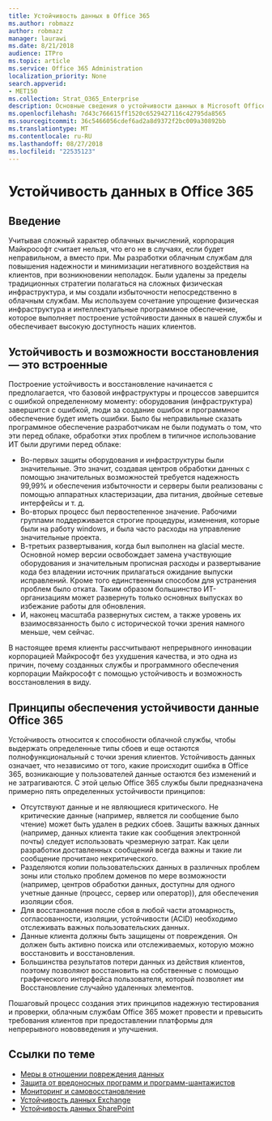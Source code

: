 ```yaml
---
title: Устойчивость данных в Office 365
ms.author: robmazz
author: robmazz
manager: laurawi
ms.date: 8/21/2018
audience: ITPro
ms.topic: article
ms.service: Office 365 Administration
localization_priority: None
search.appverid:
- MET150
ms.collection: Strat_O365_Enterprise
description: Основные сведения о устойчивости данных в Microsoft Office 365.
ms.openlocfilehash: 7d43c766615ff1520c6529427116c42795da8565
ms.sourcegitcommit: 36c5466056cdef6ad2a8d9372f2bc009a30892bb
ms.translationtype: MT
ms.contentlocale: ru-RU
ms.lasthandoff: 08/27/2018
ms.locfileid: "22535123"
---
```

# <a name="data-resiliency-in-office-365"></a>Устойчивость данных в Office 365

## <a name="introduction"></a>Введение
Учитывая сложный характер облачных вычислений, корпорация Майкрософт считает нельзя, что его не в случаях, если будет неправильном, а вместо при. Мы разработки облачным службам для повышения надежности и минимизации негативного воздействия на клиентов, при возникновении неполадок. Были удалены за пределы традиционных стратегии полагаться на сложных физическая инфраструктура, и мы создали избыточности непосредственно в облачным службам. Мы используем сочетание упрощение физическая инфраструктура и интеллектуальные программное обеспечение, которое выполняет построение устойчивости данных в нашей службы и обеспечивает высокую доступность наших клиентов. 

## <a name="resiliency-and-recoverability-are-built-in"></a>Устойчивость и возможности восстановления — это встроенные 
Построение устойчивость и восстановление начинается с предполагается, что базовой инфраструктуры и процессов завершится с ошибкой определенному моменту: оборудования (инфраструктура) завершится с ошибкой, люди за создание ошибок и программное обеспечение будет иметь ошибки. Было бы неправильные сказать программное обеспечение разработчикам не были подумать о том, что эти перед облаке, обработки этих проблем в типичное использование ИТ были другими перед облаке: 
- Во-первых защиты оборудования и инфраструктуры были значительные. Это значит, создавая центров обработки данных с помощью значительных возможностей требуется надежность 99,99% и обеспечения избыточности и серверы были реализованы с помощью аппаратных кластеризации, два питания, двойные сетевые интерфейсы и т. д. 
- Во-вторых процесс был первостепенное значение. Рабочими группами поддерживается строгие процедуры, изменения, которые были на работу windows, и была часто расходы на управление значительные проекта. 
- В-третьих развертывания, когда был выполнен на glacial месте. Основной номер версии освобождает замена участвующие оборудования и значительным прописная расходы и развертывание кода без владении источник прилагаться ожидание выпуски исправлений. Кроме того единственным способом для устранения проблем было отката. Таким образом большинство ИТ-организациям может развернуть только основных выпусках во избежание работы для обновления. 
- И, наконец масштаба развернутых систем, а также уровень их взаимосвязанность было с исторической точки зрения намного меньше, чем сейчас. 

В настоящее время клиенты рассчитывают непрерывного инновации корпорацией Майкрософт без ухудшения качества, и это одна из причин, почему созданных службы и программного обеспечения корпорации Майкрософт с помощью устойчивость и возможность восстановления в виду. 

## <a name="office-365-data-resiliency-principles"></a>Принципы обеспечения устойчивости данные Office 365 
Устойчивость относится к способности облачной службы, чтобы выдержать определенные типы сбоев и еще остаются полнофункциональный с точки зрения клиентов. Устойчивость данных означает, что независимо от того, какие происходит ошибка в Office 365, возникающие у пользователей данные остаются без изменений и не затрагиваются. С этой целью Office 365 службы были предназначена примерно пять определенных устойчивости принципов: 
- Отсутствуют данные и не являющиеся критического. Не критические данные (например, является ли сообщение было чтение) может быть удален в редких сбоев. Защиты важных данных (например, данных клиента такие как сообщения электронной почты) следует использовать чрезмерную затрат. Как цели разработки доставленных сообщений всегда важны и такие ли сообщение прочитано некритического. 
- Разделяются копии пользовательских данных в различных проблем зоны или столько проблем доменов по мере возможности (например, центров обработки данных, доступны для одного учетные данные (процесс, сервер или оператор)), для обеспечения изоляции сбоя. 
- Для восстановления после сбоя в любой части атомарность, согласованности, изоляции, устойчивости (ACID) необходимо отслеживать важных пользовательских данных. 
- Данные клиента должны быть защищены от повреждения. Он должен быть активно поиска или отслеживаемых, которую можно восстановить и восстановления. 
- Большинства результатов потери данных из действия клиентов, поэтому позволяют восстановить на собственные с помощью графического интерфейса пользователя, который позволяет им Восстановление случайно удаленных элементов. 
 
Пошаговый процесс создания этих принципов надежную тестирования и проверки, облачным службам Office 365 может провести и превысить требования клиентов при предоставлении платформы для непрерывного нововведения и улучшения. 

## <a name="related-links"></a>Ссылки по теме

- [Меры в отношении повреждения данных](office-365-dealing-with-data-corruption.md)
- [Защита от вредоносных программ и программ-шантажистов](office-365-malware-and-ransomware-protection.md)
- [Мониторинг и самовосстановление](office-365-monitoring-and-self-healing.md)
- [Устойчивость данных Exchange](office-365-exchange-data-resiliency.md)
- [Устойчивость данных SharePoint](office-365-sharepoint-data-resiliency.md)
